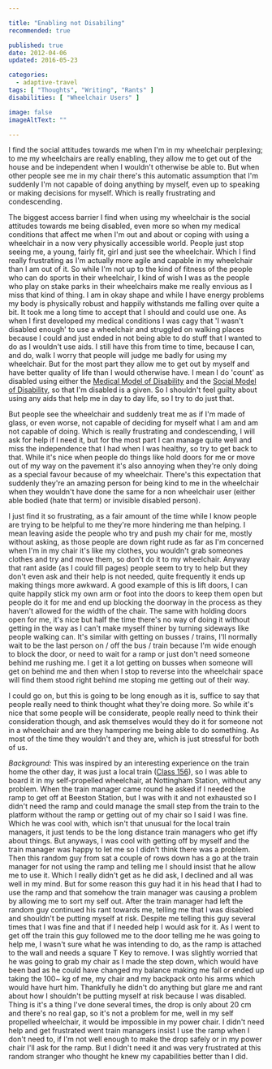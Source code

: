 ```yaml
---

title: "Enabling not Disabiling"
recommended: true

published: true
date: 2012-04-06
updated: 2016-05-23

categories: 
  - adaptive-travel
tags: [ "Thoughts", "Writing", "Rants" ]
disabilities: [ "Wheelchair Users" ]

image: false
imageAltText: ""

---
```


I find the social attitudes towards me when I'm in my wheelchair perplexing; to me my wheelchairs are really enabling, they allow me to get out of the house and be independent when I wouldn't otherwise be able to. But when other people see me in my chair there's this automatic assumption that I'm suddenly I'm not capable of doing anything by myself, even up to speaking or making decisions for myself. Which is really frustrating and condescending. <!--more-->

The biggest access barrier I find when using my wheelchair is the social attitudes towards me being disabled, even more so when my medical conditions that affect me when I'm out and about or coping with using a wheelchair in a now very physically accessible world. People just stop seeing me, a young, fairly fit, girl and just see the wheelchair. Which I find really frustrating as I'm actually more agile and capable in my wheelchair than I am out of it. So while I'm not up to the kind of fitness of the people who can do sports in their wheelchair, I kind of wish I was as the people who play on stake parks in their wheelchairs make me really envious as I miss that kind of thing. I am in okay shape and while I have energy problems my body is physically robust and happily withstands me falling over quite a bit. It took me a long time to accept that I should and could use one. As when I first developed my medical conditions I was cagy that 'I wasn't disabled enough' to use a wheelchair and struggled on walking places because I could and just ended in not being able to do stuff that I wanted to do as I wouldn't use aids. I still have this from time to time, because I can, and do, walk I worry that people will judge me badly for using my wheelchair. But for the most part they allow me to get out by myself and have better quality of life than I would otherwise have. I mean I do 'count' as disabled using either the <a href="http://en.wikipedia.org/wiki/Medical_model_of_disability">Medical Model of Disability</a> and the <a href="http://en.wikipedia.org/wiki/Social_model_of_disability">Social Model of Disability</a>, so that I'm disabled is a given. So I shouldn't feel guilty about using any aids that help me in day to day life, so I try to do just that.

But people see the wheelchair and suddenly treat me as if I'm made of glass, or even worse, not capable of deciding for myself what I am and am not capable of doing. Which is really frustrating and condescending, I will ask for help if I need it, but for the most part I can manage quite well and miss the independence that I had when I was healthy, so try to get back to that. While it's nice when people do things like hold doors for me or move out of my way on the pavement it's also annoying when they're only doing as a special favour because of my wheelchair. There's this expectation that suddenly they're an amazing person for being kind to me in the wheelchair when they wouldn't have done the same for a non wheelchair user (either able bodied (hate that term) or invisible disabled person).

I just find it so frustrating, as a fair amount of the time while I know people are trying to be helpful to me they're more hindering me than helping. I mean leaving aside the people who try and push my chair for me, mostly without asking, as those people are down right rude as far as I'm concerned when I'm in my chair it's like my clothes, you wouldn't grab someones clothes and try and move them, so don't do it to my wheelchair. Anyway that rant aside (as I could fill pages) people seem to try to help but they don't even ask and their help is not needed, quite frequently it ends up making things more awkward. A good example of this is lift doors, I can quite happily stick my own arm or foot into the doors to keep them open but people do it for me and end up blocking the doorway in the process as they haven't allowed for the width of the chair. The same with holding doors open for me, it's nice but half the time there's no way of doing it without getting in the way as I can't make myself thiner by turning sideways like people walking can. It's similar with getting on busses / trains, I'll normally wait to be the last person on / off the bus / train because I'm wide enough to block the door, or need to wait for a ramp or just don't need someone behind me rushing me. I get it a lot getting on busses when someone will get on behind me and then when I stop to reverse into the wheelchair space will find them stood right behind me stoping me getting out of their way.

I could go on, but this is going to be long enough as it is, suffice to say that people really need to think thought what they're doing more. So while it's nice that some people will be considerate, people really need to think their consideration though, and ask themselves would they do it for someone not in a wheelchair and are they hampering me being able to do something. As most of the time they wouldn't and they are, which is just stressful for both of us.

*Background:*
This was inspired by an interesting experience on the train home the other day, it was just a local train (<a href="http://en.wikipedia.org/wiki/British_Rail_Class_156">Class 156</a>), so I was able to board it in my self-propelled wheelchair, at Nottingham Station, without any problem. When the train manager came round he asked if I needed the ramp to get off at Beeston Station, but I was with it and not exhausted so I didn't need the ramp and could manage the small step from the train to the platform without the ramp or getting out of my chair so I said I was fine. Which he was cool with, which isn't that unusual for the local train managers, it just tends to be the long distance train managers who get iffy about things. But anyways, I was cool with getting off by myself and the train manager was happy to let me so I didn't think there was a problem. Then this random guy from sat a couple of rows down has a go at the train manager for not using the ramp and telling me I should insist that he allow me to use it. Which I really didn't get as he did ask, I declined and all was well in my mind. But for some reason this guy had it in his head that I had to use the ramp and that somehow the train manager was causing a problem by allowing me to sort my self out.
After the train manager had left the random guy continued his rant towards me, telling me that I was disabled and shouldn't be putting myself at risk. Despite me telling this guy several times that I was fine and that if I needed help I would ask for it. As I went to get off the train this guy followed me to the door telling me he was going to help me, I wasn't sure what he was intending to do, as the ramp is attached to the wall and needs a square T Key to remove. I was slightly worried that he was going to grab my chair as I made the step down, which would have been bad as he could have changed my balance making me fall or ended up taking the 100~ kg of me, my chair and my backpack onto his arms which would have hurt him. Thankfully he didn't do anything but glare me and rant about how I shouldn't be putting myself at risk because I was disabled.
Thing is it's a thing I've done several times, the drop is only about 20 cm and there's no real gap, so it's not a problem for me, well in my self propelled wheelchair, it would be impossible in my power chair. I didn't need help and get frustrated went train managers insist I use the ramp when I don't need to, if I'm not well enough to make the drop safely or in my power chair I'll ask for the ramp. But I didn't need it and was very frustrated at this random stranger who thought he knew my capabilities better than I did.